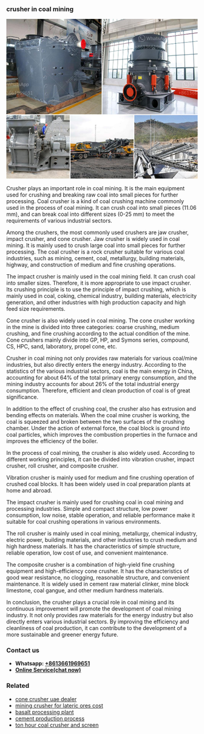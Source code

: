<h3>crusher in coal mining</h3><img src='1704951643.jpg' alt=''><p>Crusher plays an important role in coal mining. It is the main equipment used for crushing and breaking raw coal into small pieces for further processing. Coal crusher is a kind of coal crushing machine commonly used in the process of coal mining. It can crush coal into small pieces (11.06 mm), and can break coal into different sizes (0-25 mm) to meet the requirements of various industrial sectors.</p><p>Among the crushers, the most commonly used crushers are jaw crusher, impact crusher, and cone crusher. Jaw crusher is widely used in coal mining. It is mainly used to crush large coal into small pieces for further processing. The coal crusher is a rock crusher suitable for various coal industries, such as mining, cement, coal, metallurgy, building materials, highway, and construction of medium and fine crushing operations.</p><p>The impact crusher is mainly used in the coal mining field. It can crush coal into smaller sizes. Therefore, it is more appropriate to use impact crusher. Its crushing principle is to use the principle of impact crushing, which is mainly used in coal, coking, chemical industry, building materials, electricity generation, and other industries with high production capacity and high feed size requirements.</p><p>Cone crusher is also widely used in coal mining. The cone crusher working in the mine is divided into three categories: coarse crushing, medium crushing, and fine crushing according to the actual condition of the mine. Cone crushers mainly divide into GP, HP, and Symons series, compound, CS, HPC, sand, laboratory, propel cone, etc.</p><p>Crusher in coal mining not only provides raw materials for various coal/mine industries, but also directly enters the energy industry. According to the statistics of the various industrial sectors, coal is the main energy in China, accounting for about 64% of the total primary energy consumption, and the mining industry accounts for about 26% of the total industrial energy consumption. Therefore, efficient and clean production of coal is of great significance.</p><p>In addition to the effect of crushing coal, the crusher also has extrusion and bending effects on materials. When the coal mine crusher is working, the coal is squeezed and broken between the two surfaces of the crushing chamber. Under the action of external force, the coal block is ground into coal particles, which improves the combustion properties in the furnace and improves the efficiency of the boiler.</p><p>In the process of coal mining, the crusher is also widely used. According to different working principles, it can be divided into vibration crusher, impact crusher, roll crusher, and composite crusher.</p><p>Vibration crusher is mainly used for medium and fine crushing operation of crushed coal blocks. It has been widely used in coal preparation plants at home and abroad.</p><p>The impact crusher is mainly used for crushing coal in coal mining and processing industries. Simple and compact structure, low power consumption, low noise, stable operation, and reliable performance make it suitable for coal crushing operations in various environments.</p><p>The roll crusher is mainly used in coal mining, metallurgy, chemical industry, electric power, building materials, and other industries to crush medium and high hardness materials. It has the characteristics of simple structure, reliable operation, low cost of use, and convenient maintenance.</p><p>The composite crusher is a combination of high-yield fine crushing equipment and high-efficiency cone crusher. It has the characteristics of good wear resistance, no clogging, reasonable structure, and convenient maintenance. It is widely used in cement raw material clinker, mine block limestone, coal gangue, and other medium hardness materials.</p><p>In conclusion, the crusher plays a crucial role in coal mining and its continuous improvement will promote the development of coal mining industry. It not only provides raw materials for the energy industry but also directly enters various industrial sectors. By improving the efficiency and cleanliness of coal production, it can contribute to the development of a more sustainable and greener energy future.</p><h3>Contact us</h3><ul><li><strong>Whatsapp:&nbsp;<a href="https://wa.me/8613661969651">+8613661969651</a></strong></li><li><a href="https://swt.shibang-china.com/?git&amp;zhl&amp;crusher in coal mining"><strong>Online Service(chat now)</strong></a></li></ul><h3>Related</h3><ul><li><a href='cone crusher uae dealer.md'>cone crusher uae dealer</a></li><li><a href='mining crusher for lateric ores cost.md'>mining crusher for lateric ores cost</a></li><li><a href='basalt processing plant.md'>basalt processing plant</a></li><li><a href='cement production process.md'>cement production process</a></li><li><a href='ton hour coal crusher and screen.md'>ton hour coal crusher and screen</a></li></ul>